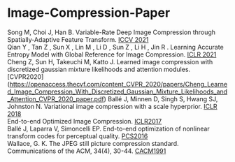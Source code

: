 # Image-Compression-Paper

Song M, Choi J, Han B. Variable-Rate Deep Image Compression through Spatially-Adaptive Feature Transform. [ICCV 2021](https://openaccess.thecvf.com/content/ICCV2021/papers/Song_Variable-Rate_Deep_Image_Compression_Through_Spatially-Adaptive_Feature_Transform_ICCV_2021_paper.pdf)  
Qian Y , Tan Z , Sun X , Lin M , Li D , Sun Z , Li H , Jin R . Learning Accurate Entropy Model with Global Reference for Image Compression. [ICLR 2021](https://arxiv.org/pdf/2010.08321.pdf)  
Cheng Z, Sun H, Takeuchi M, Katto J. Learned image compression with discretized gaussian mixture likelihoods and attention modules. [CVPR2020]
(https://openaccess.thecvf.com/content_CVPR_2020/papers/Cheng_Learned_Image_Compression_With_Discretized_Gaussian_Mixture_Likelihoods_and_Attention_CVPR_2020_paper.pdf)  Ballé J, Minnen D, Singh S, Hwang SJ, Johnston N. Variational image compression with a scale hyperprior. [ICLR 2018](https://arxiv.org/pdf/1802.01436.pdf)  
End-to-end Optimized Image Compression. [ICLR2017](https://arxiv.org/pdf/1611.01704.pdf)  
Ballé J, Laparra V, Simoncelli EP. End-to-end optimization of nonlinear transform codes for perceptual quality. [PCS2016](https://ieeexplore.ieee.org/stamp/stamp.jsp?tp=&arnumber=7906310)  
Wallace, G. K. The JPEG still picture compression standard. Communications of the ACM, 34(4), 30-44. [CACM1991](https://dl.acm.org/doi/pdf/10.1145/103085.103089)
